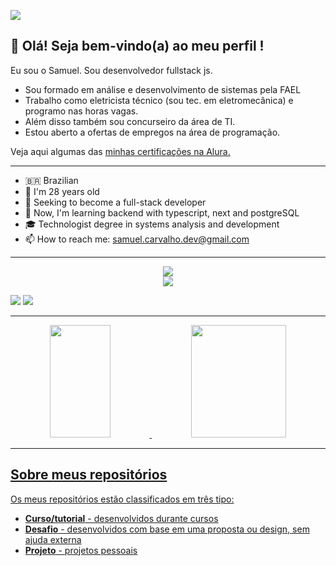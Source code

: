 ![](https://komarev.com/ghpvc/?username=samuraisamuka)
## 👋 Olá! Seja bem-vindo(a) ao meu perfil !
Eu sou o Samuel. Sou desenvolvedor fullstack js.

* Sou formado em análise e desenvolvimento de sistemas pela FAEL
* Trabalho como eletricista técnico (sou tec. em eletromecânica) e programo nas horas vagas.
* Além disso também sou concurseiro da área de TI.
* Estou aberto a ofertas de empregos na área de programação.
<p>Veja aqui algumas das <a href="https://cursos.alura.com.br/user/samurai-samuka/fullCertificate/5d7bf0dfe87467a27c33386e149d7ed9">minhas certificações na Alura.</a></p>

<hr>

- 🇧🇷  Brazilian
- 👶 I'm 28 years old
- 👀 Seeking to become a full-stack developer
- 🌱 Now, I'm learning backend with typescript, next and postgreSQL
- 🎓 Technologist degree in systems analysis and development
- 📫 How to reach me: samuel.carvalho.dev@gmail.com

<hr>

<p align="center">
  <a href="https://skillicons.dev">
    <div align="center">
      <img src="https://skillicons.dev/icons?i=react,tailwind,ts,nextjs" />
    </div>
    <div align="center">
      <img src="https://skillicons.dev/icons?i=nodejs,express,mongodb,postgresql,prisma,jest,git" />
    </div>
<!--     <div align="center">
      <img src="https://skillicons.dev/icons?i=html,css,sass,js" />
    </div> -->
  </a>
</p>

<div align=center style="display:flex;"><br>
<!--   <div style="padding:15px;">
    <img align="center" alt="HTML" height="30" width="40" src="https://raw.githubusercontent.com/devicons/devicon/master/icons/html5/html5-original.svg">
    <img align="center" alt="CSS" height="30" width="40" src="https://raw.githubusercontent.com/devicons/devicon/master/icons/css3/css3-original.svg">
    <img align="center" alt="SASS" height="30" width="40" src="https://raw.githubusercontent.com/devicons/devicon/master/icons/sass/sass-original.svg">
    <img align="center" alt="TailWind" height="30" width="40" src="https://raw.githubusercontent.com/devicons/devicon/master/icons/tailwindcss/tailwindcss-plain.svg">
    <img align="center" alt="Js" height="30" width="40" src="https://raw.githubusercontent.com/devicons/devicon/master/icons/javascript/javascript-plain.svg">
    <img align="center" alt="Js" height="30" width="40" src="https://raw.githubusercontent.com/devicons/devicon/master/icons/typescript/typescript-plain.svg">
    <img align="center" alt="React" height="30" width="40" src="https://raw.githubusercontent.com/devicons/devicon/1119b9f84c0290e0f0b38982099a2bd027a48bf1/icons/react/react-original.svg">
    <img align="center" alt="git" height="30" width="40" src="https://cdn.jsdelivr.net/gh/devicons/devicon/icons/git/git-original.svg" />
    <img align="center" alt="eslint" height="30" width="40" src="https://raw.githubusercontent.com/devicons/devicon/master/icons/eslint/eslint-original.svg" />
    <img align="center" alt="eslint" height="30" width="40" src="https://raw.githubusercontent.com/devicons/devicon/master/icons/jest/jest-plain.svg" />
    <img align="center" alt="NodeJs" height="30" width="40" src="https://raw.githubusercontent.com/devicons/devicon/master/icons/nodejs/nodejs-original.svg" />
    <img align="center" alt="Express" height="30" width="40" src="https://raw.githubusercontent.com/devicons/devicon/master/icons/express/express-original.svg" />
    <img align="center" alt="PostgreSQL" height="30" width="40" src="https://raw.githubusercontent.com/devicons/devicon/master/icons/postgresql/postgresql-original.svg" />
    <img align="center" alt="MongoDB" height="30" width="40" src="https://raw.githubusercontent.com/devicons/devicon/master/icons/mongodb/mongodb-original.svg" />
  </div> -->
  <div>
    <a href = "mailto:samuel.carvalho.dev@gmail.com"><img src="https://img.shields.io/badge/-Gmail-%23333?style=for-the-badge&logo=gmail&logoColor=white" target="_blank"></a>
    <a href="https://www.linkedin.com/in/samuel-silva-de-carvalho" target="_blank"><img src="https://img.shields.io/badge/-LinkedIn-%230077B5?style=for-the-badge&logo=linkedin&logoColor=white" target="_blank"></a> 
  </div>
</div>

<hr>
  
<div align="center">
  <a href="https://github.com/SamuraiSamuka">
  <img height="180em" width="44%" src="https://github-readme-stats.vercel.app/api?username=samuraisamuka&show_icons=true&theme=codeSTACKr&include_all_commits=true&count_private=true"/>
  <img height="180em" width="55%" src="https://github-readme-stats.vercel.app/api/top-langs/?username=samuraisamuka&layout=compact&langs_count=7&theme=codeSTACKr"/>
</div>

<div align=center> 
 
</div>

<hr>
  
## Sobre meus repositórios
  Os meus repositórios estão classificados em três tipo:
  * **Curso/tutorial** - desenvolvidos durante cursos
  * **Desafio** - desenvolvidos com base em uma proposta ou design, sem ajuda externa
  * **Projeto** - projetos pessoais
